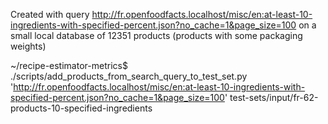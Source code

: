 Created with query http://fr.openfoodfacts.localhost/misc/en:at-least-10-ingredients-with-specified-percent.json?no_cache=1&page_size=100 on a small local database of 12351 products (products with some packaging weights)

~/recipe-estimator-metrics$ ./scripts/add_products_from_search_query_to_test_set.py 'http://fr.openfoodfacts.localhost/misc/en:at-least-10-ingredients-with-specified-percent.json?no_cache=1&page_size=100' test-sets/input/fr-62-products-10-specified-ingredients

